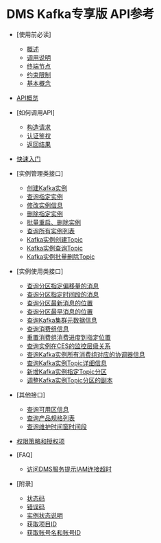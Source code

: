 # DMS Kafka专享版 API参考

-   [使用前必读]
    -   [概述](概述.md)
    -   [调用说明](调用说明.md)
    -   [终端节点](终端节点.md)
    -   [约束限制](约束限制.md)
    -   [基本概念](基本概念.md)

-   [API概览](API概览.md)
-   [如何调用API]
    -   [构造请求](构造请求.md)
    -   [认证鉴权](认证鉴权.md)
    -   [返回结果](返回结果.md)

-   [快速入门](快速入门.md)
-   [实例管理类接口]
    -   [创建Kafka实例](创建Kafka实例.md)
    -   [查询指定实例](查询指定实例.md)
    -   [修改实例信息](修改实例信息.md)
    -   [删除指定实例](删除指定实例.md)
    -   [批量重启、删除实例](批量重启-删除实例.md)
    -   [查询所有实例列表](查询所有实例列表.md)
    -   [Kafka实例创建Topic](Kafka实例创建Topic.md)
    -   [Kafka实例查询Topic](Kafka实例查询Topic.md)
    -   [Kafka实例批量删除Topic](Kafka实例批量删除Topic.md)

-   [实例使用类接口]
    -   [查询分区指定偏移量的消息](查询分区指定偏移量的消息.md)
    -   [查询分区指定时间段的消息](查询分区指定时间段的消息.md)
    -   [查询分区最新消息的位置](查询分区最新消息的位置.md)
    -   [查询分区最早消息的位置](查询分区最早消息的位置.md)
    -   [查询Kafka集群元数据信息](查询Kafka集群元数据信息.md)
    -   [查询消费组信息](查询消费组信息.md)
    -   [重置消费组消费进度到指定位置](重置消费组消费进度到指定位置.md)
    -   [查询实例在CES的监控层级关系](查询实例在CES的监控层级关系.md)
    -   [查询Kafka实例所有消费组对应的协调器信息](查询Kafka实例所有消费组对应的协调器信息.md)
    -   [查询Kafka实例Topic详细信息](查询Kafka实例Topic详细信息.md)
    -   [新增Kafka实例指定Topic分区](新增Kafka实例指定Topic分区.md)
    -   [调整Kafka实例Topic分区的副本](调整Kafka实例Topic分区的副本.md)

-   [其他接口]
    -   [查询可用区信息](查询可用区信息.md)
    -   [查询产品规格列表](查询产品规格列表.md)
    -   [查询维护时间窗时间段](查询维护时间窗时间段.md)

-   [权限策略和授权项](权限策略和授权项.md)
-   [FAQ]
    -   [访问DMS服务提示IAM连接超时](访问DMS服务提示IAM连接超时.md)

-   [附录]
    -   [状态码](状态码.md)
    -   [错误码](错误码.md)
    -   [实例状态说明](实例状态说明.md)
    -   [获取项目ID](获取项目ID.md)
    -   [获取账号名和账号ID](获取账号名和账号ID.md)


